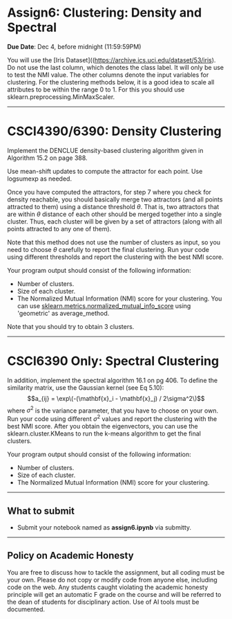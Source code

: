 <!--
.. title: CSCI4390-6390 Assign6
.. slug: dm_assign6
.. date: 2023-11-26 12:00:01 UTC-04:00
.. tags: 
.. category: 
.. link: 
.. description: 
.. has_math: True
.. type: text
-->

# Assign6: Clustering: Density and Spectral

**Due Date**: Dec 4, before midnight (11:59:59PM)


You will use the 
[Iris Dataset]((https://archive.ics.uci.edu/dataset/53/iris).
Do not use the last column, which denotes the class label. It will only be
use to test the NMI value. The other columns denote the input variables for
clustering. For the clustering methods below, it is a good idea to scale all
attributes to be within the range 0 to 1. For this you should use sklearn.preprocessing.MinMaxScaler.


---

# CSCI4390/6390: Density Clustering

Implement the DENCLUE density-based clustering algorithm given in 
Algorithm 15.2 on page 388. 

Use mean-shift updates to compute the attractor for each point. Use
logsumexp as needed.

Once you have computed the attractors, for step 7 where you check for
density reachable, you should basically merge two attractors (and all points
attracted to them) using a distance threshold $\theta$. That is, two
attractors that are within $\theta$ distance of each other should be merged
together into a single cluster. Thus, each cluster will be given by a set of
attractors (along with all points attracted to any one of them).

Note that this method does not use the number of clusters as input, so you
need to choose $\theta$ carefully to report the final clustering.
Run your code using different thresholds and report the clustering with the best NMI score.

Your program output should consist of the following information:

* Number of clusters.
* Size of each cluster.
* The Normalized Mutual Information (NMI) score for your clustering.
    You can use [sklearn.metrics.normalized_mutual_info_score](https://scikit-learn.org/stable/modules/generated/sklearn.metrics.normalized_mutual_info_score.html) using 'geometric' as average_method.

Note that you should try to obtain 3 clusters.

---

# CSCI6390 Only: Spectral Clustering

In addition, implement the spectral algorithm 16.1 on pg 406.
To define the similarity matrix, use the Gaussian kernel (see Eq 5.10):
$$a_{ij} = \exp\(-(\mathbf{x}_i - \mathbf{x}_j) / 2\sigma^2\)$$
where $\sigma^2$ is the variance parameter, that you have to choose on your
own.
Run your code using different $\sigma^2$ values and report the clustering with the best NMI score.
After you obtain the eigenvectors, you can use the sklearn.cluster.KMeans to
run the k-means algorithm to get the final clusters.

Your program output should consist of the following information:

* Number of clusters.
* Size of each cluster.
* The Normalized Mutual Information (NMI) score for your clustering.

---

## What to submit

* Submit your notebook named as **assign6.ipynb** via submitty.

---

## Policy on Academic Honesty

You are free to discuss how to tackle the assignment, but all coding
must be your own. Please do not copy or modify code from anyone else,
including code on the web. Any students caught violating the academic
honesty principle will get an automatic F grade on the course and will
be referred to the dean of students for disciplinary action. Use of AI tools
must be documented.

